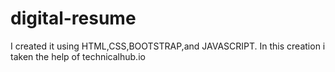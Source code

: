 # digital-resume
I created it using HTML,CSS,BOOTSTRAP,and JAVASCRIPT.
In this creation i taken the help of technicalhub.io

